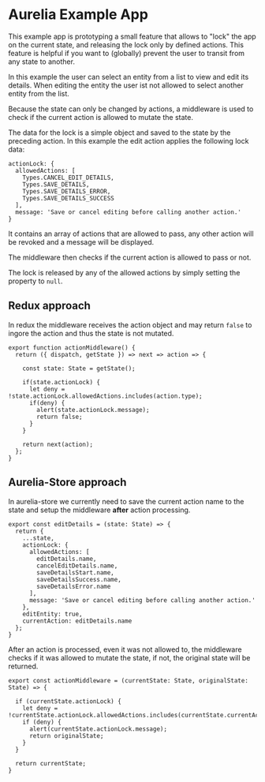 # Aurelia Example App

This example app is prototyping a small feature that allows to "lock" the app on the current state, and releasing the lock only by defined actions. This feature is helpful if you want to (globally) prevent the user to transit from any state to another.

In this example the user can select an entity from a list to view and edit its details. When editing the entity the user ist not allowed to select another entity from the list.

Because the state can only be changed by actions, a middleware is used to check if the current action is allowed to mutate the state.

The data for the lock is a simple object and saved to the state by the preceding action. In this example the edit action applies the following lock data:

```
actionLock: {
  allowedActions: [
    Types.CANCEL_EDIT_DETAILS,
    Types.SAVE_DETAILS,
    Types.SAVE_DETAILS_ERROR,
    Types.SAVE_DETAILS_SUCCESS
  ],
  message: 'Save or cancel editing before calling another action.'
}
```

It contains an array of actions that are allowed to pass, any other action will be revoked and a message will be displayed.

The middleware then checks if the current action is allowed to pass or not.

The lock is released by any of the allowed actions by simply setting the property to `null`.

## Redux approach

In redux the middleware receives the action object and may return `false` to ingore the action and thus the state is not mutated.

```
export function actionMiddleware() {
  return ({ dispatch, getState }) => next => action => {

    const state: State = getState();

    if(state.actionLock) {
      let deny = !state.actionLock.allowedActions.includes(action.type);
      if(deny) {
        alert(state.actionLock.message);
        return false;
      }
    }

    return next(action);
  };
}
```

## Aurelia-Store approach

In aurelia-store we currently need to save the current action name to the state and setup the middleware **after** action processing. 

```
export const editDetails = (state: State) => {
  return {
    ...state,
    actionLock: {
      allowedActions: [
        editDetails.name,
        cancelEditDetails.name,
        saveDetailsStart.name,
        saveDetailsSuccess.name,
        saveDetailsError.name
      ],
      message: 'Save or cancel editing before calling another action.'
    },
    editEntity: true,
    currentAction: editDetails.name
  };
}
```

After an action is processed, even it was not allowed to, the middleware checks if it was allowed to mutate the state, if not, the original state will be returned.

```
export const actionMiddleware = (currentState: State, originalState: State) => {

  if (currentState.actionLock) {
    let deny = !currentState.actionLock.allowedActions.includes(currentState.currentAction);
    if (deny) {
      alert(currentState.actionLock.message);
      return originalState;
    }
  }

  return currentState;
}
```



